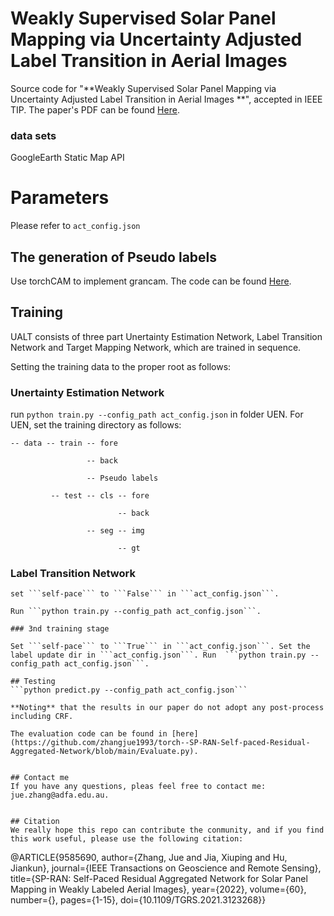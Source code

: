 # Weakly Supervised Solar Panel Mapping via Uncertainty Adjusted Label Transition in Aerial Images
Source code for "**Weakly Supervised Solar Panel Mapping via Uncertainty Adjusted Label Transition in Aerial Images
**", accepted in IEEE TIP. The paper's PDF can be found [Here](https://ieeexplore.ieee.org/abstract/document/10351041/).

### data sets
GoogleEarth Static Map API

# Parameters
Please refer to ```act_config.json```

## The generation of Pseudo labels 
Use torchCAM to implement grancam. The code can be found [Here](https://github.com/frgfm/torch-cam).

## Training
UALT consists of three part Unertainty Estimation Network, Label Transition Network and Target Mapping Network, which are trained in sequence. 

Setting the training data to the proper root as follows:


### Unertainty Estimation Network 
run ```python train.py --config_path act_config.json``` in folder UEN. 
For UEN, set the training directory as follows:

```
-- data -- train -- fore

                 -- back
                 
                 -- Pseudo labels
                
         -- test -- cls -- fore
         
                        -- back
                        
                 -- seg -- img
                 
                        -- gt
```

### Label Transition Network

```
set ```self-pace``` to ```False``` in ```act_config.json```. 

Run ```python train.py --config_path act_config.json```.

### 3nd training stage

Set ```self-pace``` to ```True``` in ```act_config.json```. Set the label update dir in ```act_config.json```. Run  ```python train.py --config_path act_config.json```.

## Testing
```python predict.py --config_path act_config.json```

**Noting** that the results in our paper do not adopt any post-process including CRF.

The evaluation code can be found in [here](https://github.com/zhangjue1993/torch--SP-RAN-Self-paced-Residual-Aggregated-Network/blob/main/Evaluate.py).


## Contact me
If you have any questions, pleas feel free to contact me: jue.zhang@adfa.edu.au.


## Citation
We really hope this repo can contribute the conmunity, and if you find this work useful, please use the following citation:
```
@ARTICLE{9585690,
  author={Zhang, Jue and Jia, Xiuping and Hu, Jiankun},
  journal={IEEE Transactions on Geoscience and Remote Sensing}, 
  title={SP-RAN: Self-Paced Residual Aggregated Network for Solar Panel Mapping in Weakly Labeled Aerial Images}, 
  year={2022},
  volume={60},
  number={},
  pages={1-15},
  doi={10.1109/TGRS.2021.3123268}}
